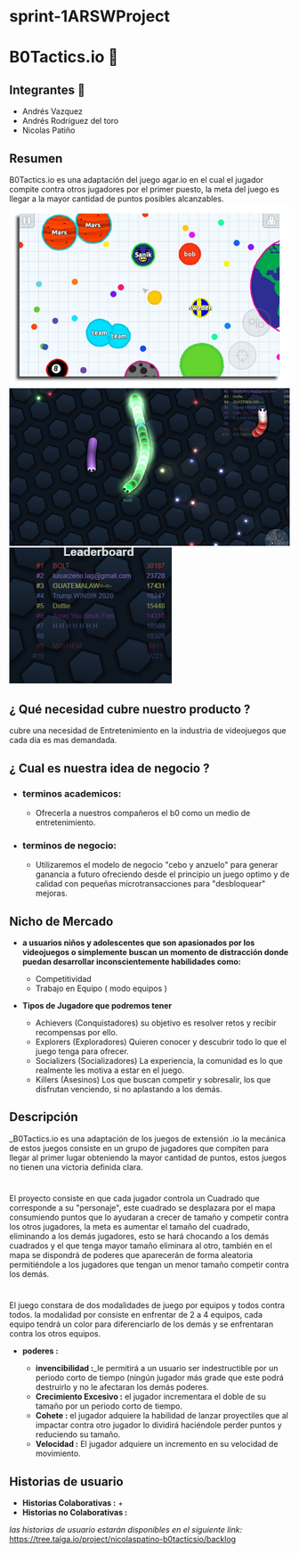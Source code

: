 # sprint-1ARSWProject

# B0Tactics.io 🚀

## Integrantes 🔧


* Andrés Vazquez 
* Andrés Rodríguez del toro 
* Nicolas Patiño 

## Resumen
B0Tactics.io es una adaptación del juego agar.io en el cual el jugador compite contra otros jugadores por el primer puesto, la meta del juego es llegar a la mayor cantidad de puntos posibles alcanzables.
![](img/example.jpg)
![](img/juego.png)
![](img/tabla.png)

## ¿ Qué necesidad cubre nuestro producto ?
cubre una necesidad de Entretenimiento en la industria de videojuegos que cada dia es mas demandada.

## ¿ Cual es nuestra idea de negocio ?

   + ### terminos academicos:
       + Ofrecerla a nuestros compañeros el b0 como un medio de entretenimiento.
   + ### terminos de negocio:
       + Utilizaremos el modelo de negocio "cebo y anzuelo" para generar ganancia a futuro ofreciendo desde el principio un juego optimo          y de calidad con pequeñas microtransacciones para "desbloquear" mejoras.

 
## Nicho de Mercado
+ **a usuarios niños y adolescentes que son apasionados por los videojuegos o simplemente buscan un momento de distracción donde puedan desarrollar inconscientemente habilidades como:**

    + Competitividad
    + Trabajo en Equipo ( modo equipos )
    
+ **Tipos de Jugadore que podremos tener**

    + Achievers (Conquistadores) su objetivo es resolver retos y recibir recompensas por ello.
    + Explorers (Exploradores) Quieren conocer y descubrir todo lo que el juego tenga para ofrecer.
    + Socializers (Socializadores) La experiencia, la comunidad es lo que realmente les motiva a estar en el juego.
    + Killers (Asesinos) Los que buscan competir y sobresalir, los que disfrutan venciendo, si no aplastando a los demás.
    

## Descripción
_B0Tactics.io es una adaptación de los juegos de extensión .io la mecánica de estos juegos consiste en un grupo de jugadores que compiten para llegar al primer lugar obteniendo la mayor cantidad de puntos, estos juegos no tienen una victoria definida clara.
#
El proyecto consiste en que cada jugador controla un Cuadrado que corresponde a su "personaje", este cuadrado se desplazara por el mapa consumiendo puntos que lo ayudaran a crecer de tamaño y competir contra los otros jugadores, la meta es aumentar el tamaño del cuadrado, eliminando a los demás jugadores, esto se hará chocando a los demás cuadrados y el que tenga mayor tamaño eliminara al otro, también en el mapa se dispondrá de poderes que aparecerán de forma aleatoria permitiéndole a los jugadores que tengan un menor tamaño competir contra los demás.
#
El juego constara de dos modalidades de juego por equipos y todos contra todos. la modalidad por consiste en enfrentar de 2 a 4 equipos, cada equipo tendrá un color para diferenciarlo de los demás y se enfrentaran contra los otros equipos.
* **poderes :**

  * **invencibilidad :**_le permitirá a un usuario ser indestructible por un periodo corto de tiempo (ningún jugador más grade que este                            podrá destruirlo y no le afectaran los demás poderes.
  * **Crecimiento Excesivo :** el jugador incrementara el doble de su tamaño por un periodo corto de tiempo.
  * **Cohete  :** el jugador adquiere la habilidad de lanzar proyectiles que al impactar contra otro jugador lo dividirá haciéndole perder                   puntos y reduciendo su tamaño.
  * **Velocidad :** El jugador adquiere un incremento en su velocidad de movimiento.


## Historias de usuario
* **Historias Colaborativas :**
   +   
* **Historias no Colaborativas :**

_las historias de usuario estarán disponibles en el siguiente link:_
https://tree.taiga.io/project/nicolaspatino-b0tacticsio/backlog


